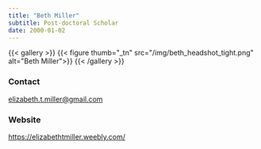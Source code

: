 ```yaml
---
title: "Beth Miller"
subtitle: Post-doctoral Scholar 
date: 2000-01-02
---
```


{{< gallery >}}
  {{< figure thumb="_tn" src="/img/beth_headshot_tight.png" alt="Beth Miller">}}
{{< /gallery >}}

<!--more-->
### Contact
elizabeth.t.miller@gmail.com

### Website
https://elizabethtmiller.weebly.com/
